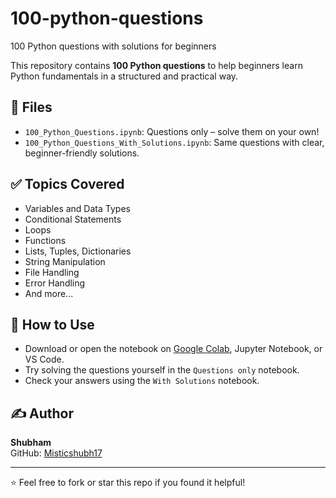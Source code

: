 # 100-python-questions
100 Python questions with solutions for beginners

This repository contains **100 Python questions** to help beginners learn Python fundamentals in a structured and practical way.

## 📂 Files

- `100_Python_Questions.ipynb`: Questions only – solve them on your own!
- `100_Python_Questions_With_Solutions.ipynb`: Same questions with clear, beginner-friendly solutions.

## ✅ Topics Covered
- Variables and Data Types
- Conditional Statements
- Loops
- Functions
- Lists, Tuples, Dictionaries
- String Manipulation
- File Handling
- Error Handling
- And more...

## 📌 How to Use
- Download or open the notebook on [Google Colab](https://colab.research.google.com/), Jupyter Notebook, or VS Code.
- Try solving the questions yourself in the `Questions only` notebook.
- Check your answers using the `With Solutions` notebook.

## ✍️ Author
**Shubham**  
GitHub: [Misticshubh17](https://github.com/Misticshubh17)

---

⭐ Feel free to fork or star this repo if you found it helpful!
